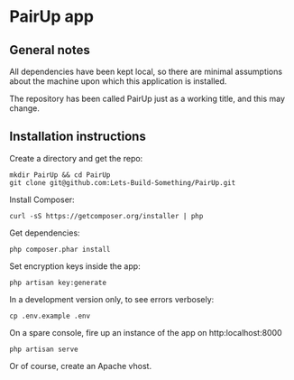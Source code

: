 PairUp app
==========

General notes
-------------

All dependencies have been kept local, so there are minimal assumptions about the machine upon which this application is installed.

The repository has been called PairUp just as a working title, and this may change.

Installation instructions
-------------------------

Create a directory and get the repo:

	mkdir PairUp && cd PairUp
	git clone git@github.com:Lets-Build-Something/PairUp.git

Install Composer:

    curl -sS https://getcomposer.org/installer | php

Get dependencies:

	php composer.phar install

Set encryption keys inside the app:

	php artisan key:generate

In a development version only, to see errors verbosely:

	cp .env.example .env

On a spare console, fire up an instance of the app on http:localhost:8000

	php artisan serve

Or of course, create an Apache vhost.
